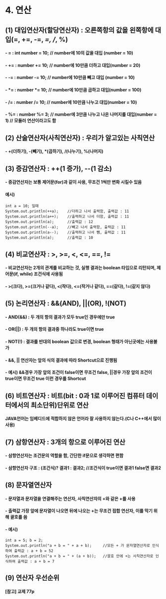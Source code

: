 # 4. 연산
## (1) 대입연산자(할당연산자) : 오른쪽항의 값을 왼쪽항에 대입(=, +=, -=, *=, /*, %)
#### - = : int number = 10; // number에 10의 값을 대입 (number = 10)
#### - += : number += 10; // number에 10만큼 더하고 대입(number = 20)
#### - -= : number -= 10; // number에 10만큼 빼고 대입 (number = 10)
#### - *= : number *= 10; // number에 10만큼 곱하고 대입(number = 100)
#### - /= : number /= 10; // number에 10만큼 나누고 대입(number = 10)
#### - %= : number %= 3; // number에 3만큼 나누고 나온 나머지를 대입(number = 1) // 모듈러 연산이라고도 함

## (2) 산술연산자(사칙연산자) : 우리가 알고있는 사칙연산
#### - +(더하기), -(빼기), *(곱하기), /(나누기), %(나머지)

## (3) 증감연산자 : ++(1 증가), --(1 감소)
#### - 증감연산자는 보통 제어문(for)과 같이 사용, 무조건 1씩만 변화 시킬수 있음
#### 예시)
	int a = 10; 일때
	System.out.println(++a);	//더하고 나서 출력함, 출력값 : 11
	System.out.println(a++);	//출력하고 나서 더함, 출력값 : 11
	System.out.println(a);		//출력값 : 12
	System.out.println(--a);	//빼고 나서 출력함, 출력값 : 11
	System.out.println(a--);	//출력하고 나서 뺌, 출력값 : 11
	System.out.println(a);		//출력값 : 10

## (4) 비교연산자 : >, >=, <, <=, ==, !=
#### - 비교연산자는 2개의 관계를 비교하는 것, 실행 결과는 boolean 타입으로 리턴되며, 제어문(if, while) 조건식에 사용됨
#### - >(크다), >=(크거나 같다), <(작다), <=(작거나 같다), ==(같다), !=(같지 않다)

## (5) 논리연산자 : &&(AND), ||(OR), !(NOT)
#### - AND(&&) : 두 개의 항의 결과가 모두 true인 경우에만 true
#### - OR(||) : 두 개의 항의 결과중 하나라도 true이면 true
#### - NOT(!) : 결과를 반대의 boolean 값으로 변경, boolean 형태가 아닌곳에는 사용불가
#### - &&, || 연산자는 앞의 식의 결과에 따라 Shortcut으로 진행됨
#### - 예시) &&경우 가장 앞의 조건이 false이면 무조건 false, ||경우 가장 앞의 조건이 true이면 무조건 true 이런 경우를 Shortcut

## (6) 비트연산자 : 비트(bit : 0과 1로 이루어진 컴퓨터 데이터에서의 최소단위)단위로 연산
#### JAVA언어는 임베디드에 적합하지 않은 언어라 잘 사용하지 않는다.(C나 C++에서 많이 사용)

## (7) 삼항연산자 : 3개의 항으로 이루어진 연산
#### - 삼항연산자는 조건문의 역할을 함, 간단한 if문으로 생각하면 편함
#### - 삼항연산자 구조 : (조건식)? 결과1 : 결과2;	//조건식이 true이면 결과1 false면 결과2

## (8) 문자열연산자
#### - 문자열과 문자열을 연결해주는 연산자, 사칙연산자의 +와 같은 +를 사용
#### - 출력값 가장 앞에 문자열이 나오면 뒤에 나오는 +는 무조건 접합 연산자, 이를 막기 위해 괄호를 씀
#### - 예시) 
	int a = 5; b = 2;
	System.out.println("a + b = " + a + b);		//모든 + 가 문자열연산자로 인식하여 출력값 : a + b = 52
	System.out.println("a + b = " + (a + b));	//괄호 안에 +는 사칙연산자로 인식하여 출력값 : a + b = 7

## (9) 연산자 우선순위
#### [참고] 교제 77p 




